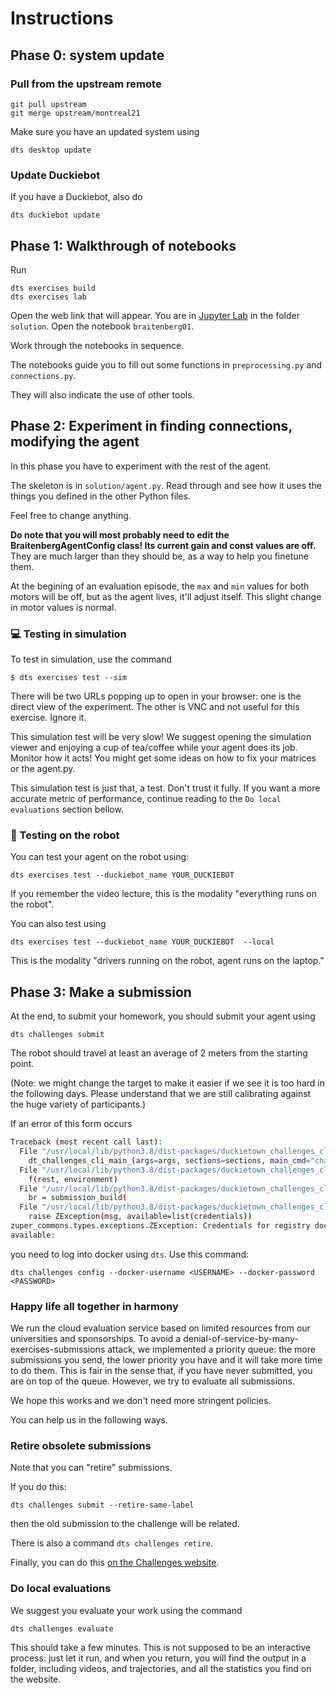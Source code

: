 
# Instructions



## Phase 0: system update


### Pull from the upstream remote

    git pull upstream
    git merge upstream/montreal21
    

Make sure you have an updated system using

    dts desktop update


### Update Duckiebot

If you have a Duckiebot, also do

    dts duckiebot update



## Phase 1: Walkthrough of notebooks

Run

```
dts exercises build
dts exercises lab
```

Open the web link that will appear. You are in [Jupyter Lab][lab] in the 
folder `solution`. Open the notebook `braitenberg01`.

[lab]: https://jupyterlab.readthedocs.io/en/stable/

Work through the notebooks in sequence.

The notebooks guide you to fill out some functions in `preprocessing.py` and `connections.py`.

They will also indicate the use of other tools.

## Phase 2: Experiment in finding connections, modifying the agent

In this phase you have to experiment with the rest of the agent.

The skeleton is in `solution/agent.py`. Read through and see how it uses the things you defined in the other Python files.

Feel free to change anything.

**Do note that you will most probably need to edit the BraitenbergAgentConfig class! Its current gain and const values are off.** They are much larger than they should be, as a way to help you finetune them. 

At the begining of an evaluation episode, the `max` and `min` values for both motors will be off, but as the agent lives, it'll adjust itself. This slight change in motor values is normal.

### 💻 Testing in simulation

To test in simulation, use the command

    $ dts exercises test --sim

There will be two URLs popping up to open in your browser: one is the direct view of the experiment.
The other is VNC and not useful for this exercise. Ignore it.

This simulation test will be very slow! We suggest opening the simulation viewer and enjoying a cup of tea/coffee while
your agent does its job. Monitor how it acts! You might get some ideas on how to fix your matrices or the agent.py.

This simulation test is just that, a test. Don't trust it fully. If you want a more accurate metric of performance, continue
reading to the `Do local evaluations` section bellow.


### 🚙 Testing on the robot

You can test your agent on the robot using:
 
    dts exercises test --duckiebot_name YOUR_DUCKIEBOT

If you remember the video lecture, this is the modality "everything runs on the robot".

You can also test using 

    dts exercises test --duckiebot_name YOUR_DUCKIEBOT  --local 

This is the modality "drivers running on the robot, agent runs on the laptop."



[comment]: <> (For additional information on how to navigate the `dt-exercises` infrastructure you can watch [this tutorial]&#40;https://docs.duckietown.org/daffy/opmanual_duckiebot/out/running_exercies.html&#41;.)

## Phase 3: Make a submission

At the end, to submit your homework, you should submit your agent using

    dts challenges submit

The robot should travel at least an average of 2 meters from the starting point.

(Note: we might change the target to make it easier if we see it is too hard in the following days. Please understand that we are still calibrating against the huge variety of participants.)

If an error of this form occurs

```bash
Traceback (most recent call last):
  File "/usr/local/lib/python3.8/dist-packages/duckietown_challenges_cli/cli.py", line 76, in dt_challenges_cli_main
    dt_challenges_cli_main_(args=args, sections=sections, main_cmd="challenges")
  File "/usr/local/lib/python3.8/dist-packages/duckietown_challenges_cli/cli.py", line 203, in dt_challenges_cli_main_
    f(rest, environment)
  File "/usr/local/lib/python3.8/dist-packages/duckietown_challenges_cli/cli_submit.py", line 165, in dt_challenges_cli_submit
    br = submission_build(
  File "/usr/local/lib/python3.8/dist-packages/duckietown_challenges_cli/cmd_submit_build.py", line 41, in submission_build
    raise ZException(msg, available=list(credentials))
zuper_commons.types.exceptions.ZException: Credentials for registry docker.io not available
available:
```

you need to log into docker using `dts`. Use this command: 

```
dts challenges config --docker-username <USERNAME> --docker-password <PASSWORD>
```

### Happy life all together in harmony 

We run the cloud evaluation service based on limited resources from our universities and sponsorships. To avoid a denial-of-service-by-many-exercises-submissions attack, we implemented a priority queue: the more submissions you send, the lower priority you have and it will take more time to do them. This is fair in the sense that, if you have never submitted, you are on top of the queue. However, we try to evaluate all submissions. 

We hope this works and we don't need more stringent policies.

You can help us in the following ways.

### Retire obsolete submissions

Note that you can "retire" submissions.

If you do this: 

    dts challenges submit --retire-same-label

then the old submission to the challenge will be related.

There is also a command `dts challenges retire`.

Finally, you can do this [on the Challenges website](https://challenges.duckietown.org/v4/).



### Do local evaluations

We suggest you evaluate your work using the command

    dts challenges evaluate

This should take a few minutes. This is not supposed to be an interactive process: just let it run, and when you return, you will find the output in a folder, including videos, and trajectories, and all the statistics you find on the website.



